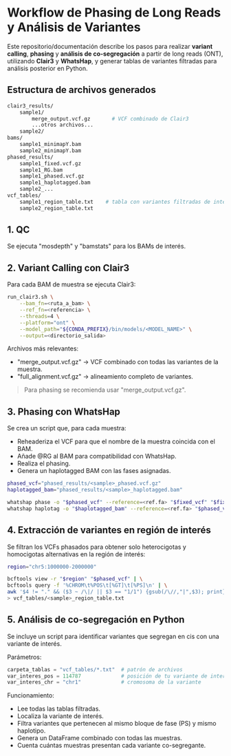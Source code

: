 # Workflow de Phasing de Long Reads y Análisis de Variantes

Este repositorio/documentación describe los pasos para realizar **variant calling**, **phasing** y **análisis de co-segregación** a partir de long reads (ONT), utilizando **Clair3** y **WhatsHap**, y generar tablas de variantes filtradas para análisis posterior en Python.

## Estructura de archivos generados

```bash
clair3_results/
    sample1/
        merge_output.vcf.gz       # VCF combinado de Clair3
        ...otros archivos...
    sample2/
bams/
    sample1_minimapY.bam
    sample2_minimapY.bam
phased_results/
    sample1_fixed.vcf.gz
    sample1_RG.bam
    sample1_phased.vcf.gz
    sample1_haplotagged.bam
    sample2_...
vcf_tables/
    sample1_region_table.txt    # tabla con variantes filtradas de interés
    sample2_region_table.txt
```
## 1. QC

Se ejecuta "mosdepth" y "bamstats" para los BAMs de interés.

## 2. Variant Calling con Clair3

Para cada BAM de muestra se ejecuta Clair3:

```bash
run_clair3.sh \
    --bam_fn=<ruta_a_bam> \
    --ref_fn=<referencia> \
    --threads=4 \
    --platform="ont" \
    --model_path="${CONDA_PREFIX}/bin/models/<MODEL_NAME>" \
    --output=<directorio_salida>
```
Archivos más relevantes:

- "merge_output.vcf.gz" → VCF combinado con todas las variantes de la muestra.  
- "full_alignment.vcf.gz" → alineamiento completo de variantes.

> Para phasing se recomienda usar "merge_output.vcf.gz".

## 3. Phasing con WhatsHap

Se crea un script que, para cada muestra:

- Reheaderiza el VCF para que el nombre de la muestra coincida con el BAM.  
- Añade @RG al BAM para compatibilidad con WhatsHap.  
- Realiza el phasing.  
- Genera un haplotagged BAM con las fases asignadas.

```bash
phased_vcf="phased_results/<sample>_phased.vcf.gz"
haplotagged_bam="phased_results/<sample>_haplotagged.bam"

whatshap phase -o "$phased_vcf" --reference=<ref.fa> "$fixed_vcf" "$fixed_bam" --ignore-read-groups
whatshap haplotag -o "$haplotagged_bam" --reference=<ref.fa> "$phased_vcf" "$fixed_bam" --ignore-read-groups
```
## 4. Extracción de variantes en región de interés

Se filtran los VCFs phasados para obtener solo heterocigotas y homocigotas alternativas en la región de interés:

```bash
region="chr5:1000000-2000000"

bcftools view -r "$region" "$phased_vcf" | \
bcftools query -f '%CHROM\t%POS\t[%GT]\t[%PS]\n' | \
awk '$4 != "." && ($3 ~ /\|/ || $3 == "1/1") {gsub(/\//,"|",$3); print}' \
> vcf_tables/<sample>_region_table.txt
```
## 5. Análisis de co-segregación en Python

Se incluye un script para identificar variantes que segregan en cis con una variante de interés.

Parámetros:

```python
carpeta_tablas = "vcf_tables/*.txt"  # patrón de archivos
var_interes_pos = 114787             # posición de tu variante de interés
var_interes_chr = "chr1"             # cromosoma de la variante
```
Funcionamiento:

- Lee todas las tablas filtradas.  
- Localiza la variante de interés.  
- Filtra variantes que pertenecen al mismo bloque de fase (PS) y mismo haplotipo.  
- Genera un DataFrame combinado con todas las muestras.  
- Cuenta cuántas muestras presentan cada variante co-segregante.

